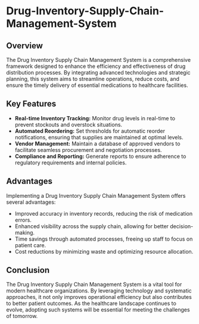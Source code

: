 <h1>Drug-Inventory-Supply-Chain-Management-System</h1><h2>Overview</h2>
<p>The Drug Inventory Supply Chain Management System is a comprehensive framework designed to enhance the efficiency and effectiveness of drug distribution processes. By integrating advanced technologies and strategic planning, this system aims to streamline operations, reduce costs, and ensure the timely delivery of essential medications to healthcare facilities.</p>

<h2>Key Features</h2>
<ul>
    <li><strong>Real-time Inventory Tracking:</strong> Monitor drug levels in real-time to prevent stockouts and overstock situations.</li>
    <li><strong>Automated Reordering:</strong> Set thresholds for automatic reorder notifications, ensuring that supplies are maintained at optimal levels.</li>
    <li><strong>Vendor Management:</strong> Maintain a database of approved vendors to facilitate seamless procurement and negotiation processes.</li>
    <li><strong>Compliance and Reporting:</strong> Generate reports to ensure adherence to regulatory requirements and internal policies.</li>
</ul>

<h2>Advantages</h2>
<p>Implementing a Drug Inventory Supply Chain Management System offers several advantages:</p>
<ul>
    <li>Improved accuracy in inventory records, reducing the risk of medication errors.</li>
    <li>Enhanced visibility across the supply chain, allowing for better decision-making.</li>
    <li>Time savings through automated processes, freeing up staff to focus on patient care.</li>
    <li>Cost reductions by minimizing waste and optimizing resource allocation.</li>
</ul>

<h2>Conclusion</h2>
<p>The Drug Inventory Supply Chain Management System is a vital tool for modern healthcare organizations. By leveraging technology and systematic approaches, it not only improves operational efficiency but also contributes to better patient outcomes. As the healthcare landscape continues to evolve, adopting such systems will be essential for meeting the challenges of tomorrow.</p>
